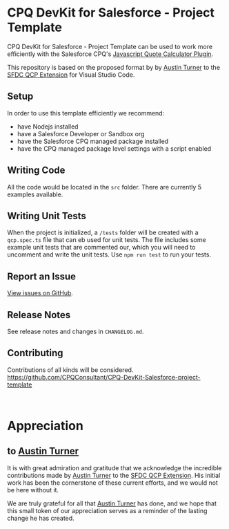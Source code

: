# CPQ DevKit for Salesforce - Project Template

CPQ DevKit for Salesforce - Project Template can be used to work more efficiently with the Salesforce CPQ's [Javascript Quote Calculator Plugin](https://developer.salesforce.com/docs/atlas.en-us.cpq_plugins.meta/cpq_plugins/cpq_dev_jsqcp_parent.htm).

This repository is based on the proposed format by by [Austin Turner](https://github.com/paustint/) to the [SFDC QCP Extension](https://github.com/paustint/sfdc-qcp-vscode-extension) for Visual Studio Code.

## Setup

In order to use this template efficiently we recommend:
- have Nodejs installed
- have a Salesforce Developer or Sandbox org
- have the Salesforce CPQ managed package installed
- have the CPQ managed package level settings with a script enabled

## Writing Code

All the code would be located in the `src` folder. There are currently 5 examples available.

## Writing Unit Tests

When the project is initialized, a `/tests` folder will be created with a `qcp.spec.ts` file that can eb used for unit tests. The file includes some example unit tests that are commented our, which you will need to uncomment and write the unit tests.
Use `npm run test` to run your tests.

## Report an Issue

[View issues on GitHub](https://github.com/CPQConsultant/CPQ-DevKit-Salesforce-project-template/issues).

## Release Notes

See release notes and changes in `CHANGELOG.md`.

## Contributing

Contributions of all kinds will be considered. https://github.com/CPQConsultant/CPQ-DevKit-Salesforce-project-template

<br/> 

# Appreciation

## to [Austin Turner](https://github.com/paustint/)
It is with great admiration and gratitude that we acknowledge the incredible contributions made by [Austin Turner](https://github.com/paustint/) to the [SFDC QCP Extension](https://github.com/paustint/sfdc-qcp-vscode-extension). His initial work has been the cornerstone of these current efforts, and we would not be here without it.

We are truly grateful for all that [Austin Turner](https://github.com/paustint/) has done, and we hope that this small token of our appreciation serves as a reminder of the lasting change he has created.